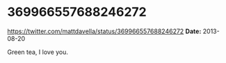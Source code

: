 # 369966557688246272
https://twitter.com/mattdavella/status/369966557688246272
**Date:** 2013-08-20

Green tea, I love you.
